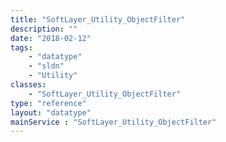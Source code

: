 ```yaml
---
title: "SoftLayer_Utility_ObjectFilter"
description: ""
date: "2018-02-12"
tags:
    - "datatype"
    - "sldn"
    - "Utility"
classes:
    - "SoftLayer_Utility_ObjectFilter"
type: "reference"
layout: "datatype"
mainService : "SoftLayer_Utility_ObjectFilter"
---
```

